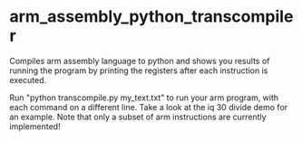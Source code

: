 # arm_assembly_python_transcompiler
Compiles arm assembly language to python and shows you results of running the program by printing the registers after each instruction is executed.

Run "python transcompile.py my_text.txt" to run your arm program, with each command on a different line. Take a look at the iq 30 divide demo for an example.
Note that only a subset of arm instructions are currently implemented!
